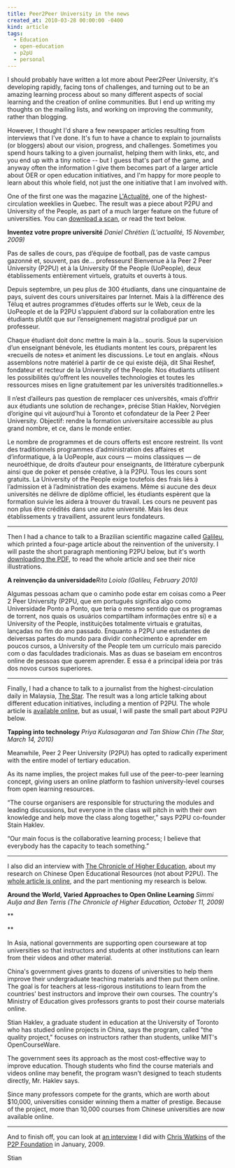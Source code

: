 ```yaml
---
title: Peer2Peer University in the news
created_at: 2010-03-28 00:00:00 -0400
kind: article
tags:
  - Education
  - open-education
  - p2pU
  - personal
---
```


I should probably have written a lot more about Peer2Peer University,
it's developing rapidly, facing tons of challenges, and turning out to
be an amazing learning process about so many different aspects of social
learning and the creation of online communities. But I end up writing my
thoughts on the mailing lists, and working on improving the community,
rather than blogging.

However, I thought I'd share a few newspaper articles resulting from
interviews that I've done. It's fun to have a chance to explain to
journalists (or bloggers) about our vision, progress, and challenges.
Sometimes you spend hours talking to a given journalist, helping them
with links, etc, and you end up with a tiny notice -- but I guess that's
part of the game, and anyway often the information I give them becomes
part of a larger article about OER or open education initiatives, and
I'm happy for more people to learn about this whole field, not just the
one initiative that I am involved with.

One of the first one was the magazine
[L'Actualité](http://en.wikipedia.org/wiki/L'Actualite), one of the
highest-circulation weeklies in Quebec. The result was a piece about
P2PU and University of the People, as part of a much larger feature on
the future of universities. You can [download a
scan](http://reganmian.net/files/actualite.jpg), or read the text below.

**Inventez votre propre université** *Daniel Chrétien (L'actualité, 15
November, 2009)*

Pas de salles de cours, pas d’équipe de football, pas de vaste campus
gazonné et, souvent, pas de... professeurs! Bienvenue à la Peer 2 Peer
University (P2PU) et à la University 0f the People (UoPeople), deux
établissements entièrement virtuels, gratuits et ouverts à tous.

Depuis septembre, un peu plus de 300 étudiants, dans une cinquantaine de
pays, suivent des cours universitaires par Internet. Mais à la
différence des Téluq et autres programmes d’études offerts sur le Web,
ceux de la UoPeople et de la P2PU s’appuient d’abord sur la
collaboration entre les étudiants plutôt que sur l’enseignement
magistral prodigué par un professeur.

Chaque étudiant doit donc mettre la main à la... souris. Sous la
supervision d’un enseignant bénévole, les étudiants montent les cours,
préparent les «recueils de notes» et animent les discussions. Le tout en
anglais. «Nous assemblons notre matériel à partir de ce qui existe déjà,
dit Shai Reshef, fondateur et recteur de la University of the People.
Nos étudiants utilisent les possibilités qu’offrent les nouvelles
technologies et toutes les ressources mises en ligne gratuitement par
les universités traditionnelles.»

Il n’est d’ailleurs pas question de remplacer ces universités, «mais
d’offrir aux étudiants une solution de rechange», précise Stian Haklev,
Norvégien d’origine qui vit aujourd’hui à Toronto et cofondateur de la
Peer 2 Peer University. Objectif: rendre la formation universitaire
accessible au plus grand nombre, et ce, dans le monde entier.

Le nombre de programmes et de cours offerts est encore restreint. Ils
vont des traditionnels programmes d’administration des affaires et
d’informatique, à la UoPeople, aux cours — moins classiques — de
neuroéthique, de droits d’auteur pour enseignants, de littérature
cyberpunk ainsi que de poker et pensée créative, à la P2PU. Tous les
cours sont gratuits. La University of the People exige toutefois des
frais liés à l’admission et à l’administration des examens. Même si
aucune des deux universités ne délivre de diplôme officiel, les
étudiants espèrent que la formation suivie les aidera à trouver du
travail. Les cours ne peuvent pas non plus être crédités dans une autre
université. Mais les deux établissements y travaillent, assurent leurs
fondateurs.

* * * * *

Then I had a chance to talk to a Brazilian scientific magazine called
[Galileu](http://en.wikipedia.org/wiki/Galileu), which printed a
four-page article about the reinvention of the university. I will paste
the short paragraph mentioning P2PU below, but it's worth [downloading
the PDF](http://reganmian.net/files/galileu.pdf), to read the whole
article and see their nice illustrations.

**A reinvenção da universidade***Rita Loiola (Galileu, February 2010)*

Algumas pessoas acham que o caminho pode estar em coisas como a Peer 2
Peer University (P2PU, que em português significa algo como Universidade
Ponto a Ponto, que teria o mesmo sentido que os programas de torrent,
nos quais os usuários compartilham informações entre si) e a University
of the People, instituições totalmente virtuais e gratuitas, lançadas no
fim do ano passado. Enquanto a P2PU une estudantes de deiversas partes
do mundo para dividir conhecimento e aprender em poucos cursos, a
University of the People tem um currículo mais parecido com o das
faculdades tradicionais. Mas as duas se baseiam em encontros online de
pessoas que querem aprender. E essa é a principal ideia por trás dos
novos cursos superiores.

* * * * *

Finally, I had a chance to talk to a journalist from the
highest-circulation daily in Malaysia, [The
Star](http://en.wikipedia.org/wiki/The_Star_(Malaysia)). The result was
a long article talking about different education initiatives, including
a mention of P2PU. The whole article is [available
online](http://thestar.com.my/education/story.asp?file=/2010/3/14/education/5830131&sec=education),
but as usual, I will paste the small part about P2PU below.

**Tapping into technology** *Priya Kulasagaran and Tan Shiow Chin (The
Star, March 14, 2010)*

Meanwhile, Peer 2 Peer University (P2PU) has opted to radically
experiment with the entire model of tertiary education.

As its name implies, the project makes full use of the peer-to-peer
learning concept, giving users an online platform to fashion
university-level courses from open learning resources.

“The course organisers are responsible for structuring the modules and
leading discussions, but everyone in the class will pitch in with their
own knowledge and help move the class along together,” says P2PU
co-founder Stain Haklev.

“Our main focus is the collaborative learning process; I believe that
everybody has the capacity to teach something.”

* * * * *

I also did an interview with [The Chronicle of Higher
Education](http://chronicle.com/section/Home/5), about my research on
Chinese Open Educational Resources (not about P2PU). The [whole article
is
online](http://chronicle.com/article/Countries-Offer-Different/48775/),
and the part mentioning my research is below.

**Around the World, Varied Approaches to Open Online Learning** *Simmi
Aulja and Ben Terris (The Chronicle of Higher Education, October 11,
2009)*

**

**

In Asia, national governments are supporting open courseware at top
universities so that instructors and students at other institutions can
learn from their videos and other material.

China's government gives grants to dozens of universities to help them
improve their undergraduate teaching materials and then put them online.
The goal is for teachers at less-rigorous institutions to learn from the
countries' best instructors and improve their own courses. The country's
Ministry of Education gives professors grants to post their course
materials online.

Stian Haklev, a graduate student in education at the University of
Toronto who has studied online projects in China, says the program,
called "the quality project," focuses on instructors rather than
students, unlike MIT's OpenCourseWare.

The government sees its approach as the most cost-effective way to
improve education. Though students who find the course materials and
videos online may benefit, the program wasn't designed to teach students
directly, Mr. Haklev says.

Since many professors compete for the grants, which are worth about
\$10,000, universities consider winning them a matter of prestige.
Because of the project, more than 10,000 courses from Chinese
universities are now available online.

* * * * *

And to finish off, you can look at [an
interview](http://blog.p2pfoundation.net/peer-2-peer-university/2009/01/18)
I did with [Chris Watkins](http://www.appropedia.org/User:Chriswaterguy)
of the [P2P Foundation](http://p2pfoundation.net/) in January, 2009.

Stian
